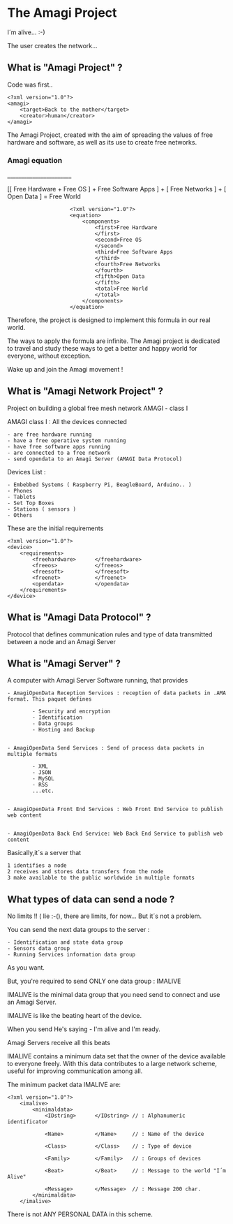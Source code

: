 The Amagi Project
=================




I´m alive... :-)

The user creates the network...





What is "Amagi Project" ?
-------------------------------

Code was first..
    
    <?xml version="1.0"?>
    <amagi>
        <target>Back to the mother</target>
        <creator>human</creator>
    </amagi>

The Amagi Project, created with the aim of spreading the values of free hardware and software,
as well as its use to create free networks.




<h3>Amagi equation</h3>
_______________________


[[ Free Hardware + Free OS ] + Free Software Apps ] + [ Free Networks ] + [ Open Data ] = Free World



                        <?xml version="1.0"?>
                        <equation>
                            <components>
                                <first>Free Hardware
                                </first>
                                <second>Free OS
                                </second>
                                <third>Free Software Apps
                                </third>
                                <fourth>Free Networks
                                </fourth>
                                <fifth>Open Data
                                </fifth>
                                <total>Free World
                                </total>
                            </components>
                        </equation>

Therefore, the project is designed to implement this formula in our real world.

The ways to apply the formula are infinite. The Amagi project is dedicated to travel and study these ways
to get a better and happy world for everyone, without exception.

Wake up and join the Amagi movement !


What is "Amagi Network Project" ?
-------------------------------


Project on building a global free mesh network AMAGI - class I

AMAGI class I : All the devices connected

    - are free hardware running
    - have a free operative system running
    - have free software apps running
    - are connected to a free network
    - send opendata to an Amagi Server (AMAGI Data Protocol)


Devices List :

    - Embebbed Systems ( Raspberry Pi, BeagleBoard, Arduino.. )
    - Phones
    - Tablets
    - Set Top Boxes
    - Stations ( sensors )
    - Others

These are the initial requirements

    <?xml version="1.0"?>
    <device>
        <requirements>
            <freehardware>      </freehardware>
            <freeos>            </freeos>
            <freesoft>          </freesoft>
            <freenet>           </freenet>
            <opendata>          </opendata>
        </requirements>
    </device>


What is "Amagi Data Protocol" ?
-------------------------------

Protocol that defines communication rules and type of data transmitted between a node and an Amagi Server


What is "Amagi Server" ?
-------------------------------

A computer with Amagi Server Software running, that provides 

    - AmagiOpenData Reception Services : reception of data packets in .AMA format. This paquet defines
            
            - Security and encryption
            - Identification
            - Data groups
            - Hosting and Backup
        
    
    - AmagiOpenData Send Services : Send of process data packets in multiple formats
            
            - XML
            - JSON
            - MySQL
            - RSS
            ...etc.

    
    - AmagiOpenData Front End Services : Web Front End Service to publish web content
    
    
    - AmagiOpenData Back End Service: Web Back End Service to publish web content



Basically,it´s a server that 

    1 identifies a node
    2 receives and stores data transfers from the node
    3 make available to the public worldwide in multiple formats



What types of data can send a node ?
-------------------------------

No limits !! ( lie :-(), there are limits, for now...
But it´s not a problem.

You can send the next data groups to the server :


    - Identification and state data group
    - Sensors data group
    - Running Services information data group

As you want.



But, you're required to send ONLY one data group : IMALIVE

IMALIVE is the minimal data group that you need send to connect and use an Amagi Server.

IMALIVE is like the beating heart of the device.

When you send He's saying 
    - I'm alive and I'm ready.

Amagi Servers receive all this beats  

IMALIVE contains a minimum data set that the owner of the device available to everyone freely.
With this data contributes to a large network scheme, useful for improving communication among all.

The minimum packet data IMALIVE are:

    <?xml version="1.0"?>
        <imalive>
            <minimaldata>
                <IDstring>      </IDstring> // : Alphanumeric identificator
                
                <Name>          </Name>     // : Name of the device
                
                <Class>         </Class>    // : Type of device
                
                <Family>        </Family>   // : Groups of devices
                
                <Beat>          </Beat>     // : Message to the world "I´m Alive"
                
                <Message>       </Message>  // : Message 200 char.
            </minimaldata>
        </imalive>

There is not ANY PERSONAL DATA in this scheme.

